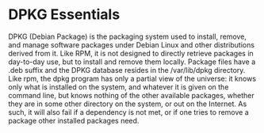 # DPKG Essentials
DPKG (Debian Package) is the packaging system used to install, remove, and manage software packages under Debian Linux and other distributions derived from it. Like RPM, it is not designed to directly retrieve packages in day-to-day use, but to install and remove them locally.
Package files have a .deb suffix and the DPKG database resides in the /var/lib/dpkg directory.
Like rpm, the dpkg program has only a partial view of the universe: it knows only what is installed on the system, and whatever it is given on the command line, but knows nothing of the other available packages, whether they are in some other directory on the system, or out on the Internet. As such, it will also fail if a dependency is not met, or if one tries to remove a package other installed packages need.

